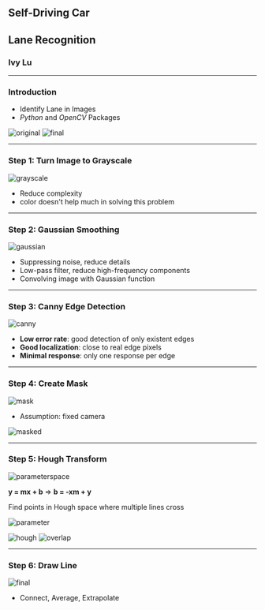 ## Self-Driving Car  
## Lane Recognition

### Ivy Lu

---

### Introduction

- Identify Lane in Images
- *Python* and *OpenCV* Packages


![original](images/0original.jpg)
![final](images/6final.jpg)

---

### Step 1: Turn Image to Grayscale

![grayscale](images/1grayscale.png)

- Reduce complexity
- color doesn't help much in solving this problem

---

### Step 2: Gaussian Smoothing

![gaussian](images/2kernel.png)

- Suppressing noise, reduce details
- Low-pass filter, reduce high-frequency components
- Convolving image with Gaussian function

---
 
### Step 3: Canny Edge Detection

![canny](images/3gradient.png)

- **Low error rate**: good detection of only existent edges
- **Good localization**: close to real edge pixels 
- **Minimal response**: only one response per edge

---

### Step 4: Create Mask 

![mask](images/4mask.png)

- Assumption: fixed camera


![masked](images/4masked.png)

---

### Step 5: Hough Transform

![parameterspace](images/5houghspace.png)

**y = mx + b**    =>    **b = -xm + y**

Find points in Hough space where multiple lines cross

![parameter](images/5houghparameter.png)


![hough](images/5houghline.png) ![overlap](images/5overlap.png)

---

### Step 6: Draw Line

![final](images/6final.jpg)

- Connect, Average, Extrapolate


